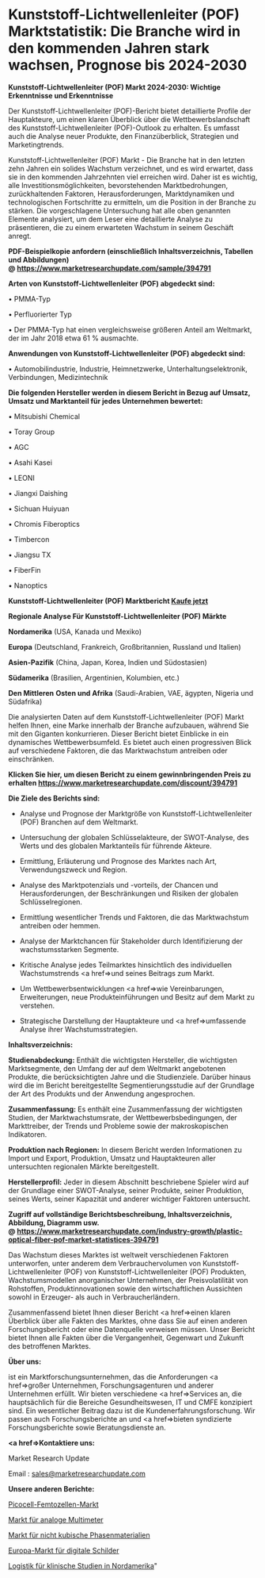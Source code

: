 # Kunststoff-Lichtwellenleiter (POF) Marktstatistik: Die Branche wird in den kommenden Jahren stark wachsen, Prognose bis 2024-2030

<strong>Kunststoff-Lichtwellenleiter (POF) Markt 2024-2030: Wichtige Erkenntnisse und Erkenntnisse</strong>

Der Kunststoff-Lichtwellenleiter (POF)-Bericht bietet detaillierte Profile der Hauptakteure, um einen klaren Überblick über die Wettbewerbslandschaft des Kunststoff-Lichtwellenleiter (POF)-Outlook zu erhalten. Es umfasst auch die Analyse neuer Produkte, den Finanzüberblick, Strategien und Marketingtrends.

Kunststoff-Lichtwellenleiter (POF) Markt - Die Branche hat in den letzten zehn Jahren ein solides Wachstum verzeichnet, und es wird erwartet, dass sie in den kommenden Jahrzehnten viel erreichen wird. Daher ist es wichtig, alle Investitionsmöglichkeiten, bevorstehenden Marktbedrohungen, zurückhaltenden Faktoren, Herausforderungen, Marktdynamiken und technologischen Fortschritte zu ermitteln, um die Position in der Branche zu stärken. Die vorgeschlagene Untersuchung hat alle oben genannten Elemente analysiert, um dem Leser eine detaillierte Analyse zu präsentieren, die zu einem erwarteten Wachstum in seinem Geschäft anregt.

<strong><b>PDF-Beispielkopie anfordern (einschließlich Inhaltsverzeichnis, Tabellen und Abbildungen) @ </b></strong><strong><a href=https://www.marketresearchupdate.com/sample/394791><strong>https://www.marketresearchupdate.com/sample/394791</u></a></strong></strong>

<strong>Arten von Kunststoff-Lichtwellenleiter (POF) abgedeckt sind:</strong>

• PMMA-Typ

• Perfluorierter Typ

• Der PMMA-Typ hat einen vergleichsweise größeren Anteil am Weltmarkt, der im Jahr 2018 etwa 61 % ausmachte.

<strong>Anwendungen von Kunststoff-Lichtwellenleiter (POF) abgedeckt sind:</strong>

• Automobilindustrie, Industrie, Heimnetzwerke, Unterhaltungselektronik, Verbindungen, Medizintechnik

<strong>Die folgenden Hersteller werden in diesem Bericht in Bezug auf Umsatz, Umsatz und Marktanteil für jedes Unternehmen bewertet:</strong>

• Mitsubishi Chemical

• Toray Group

• AGC

• Asahi Kasei

• LEONI

• Jiangxi Daishing

• Sichuan Huiyuan

• Chromis Fiberoptics

• Timbercon

• Jiangsu TX

• FiberFin

• Nanoptics

<strong>Kunststoff-Lichtwellenleiter (POF) Marktbericht <a href=https://www.marketresearchupdate.com/buynow/394791>Kaufe jetzt</a></strong>

<strong>Regionale Analyse Für Kunststoff-Lichtwellenleiter (POF) Märkte</strong>

<strong>Nordamerika</strong> (USA, Kanada und Mexiko)

<strong>Europa</strong> (Deutschland, Frankreich, Großbritannien, Russland und Italien)

<strong>Asien-Pazifik</strong> (China, Japan, Korea, Indien und Südostasien)

<strong>Südamerika</strong> (Brasilien, Argentinien, Kolumbien, etc.)

<strong>Den Mittleren</strong> <strong>Osten und Afrika</strong> (Saudi-Arabien, VAE, ägypten, Nigeria und Südafrika)

Die analysierten Daten auf dem Kunststoff-Lichtwellenleiter (POF) Markt helfen Ihnen, eine Marke innerhalb der Branche aufzubauen, während Sie mit den Giganten konkurrieren. Dieser Bericht bietet Einblicke in ein dynamisches Wettbewerbsumfeld. Es bietet auch einen progressiven Blick auf verschiedene Faktoren, die das Marktwachstum antreiben oder einschränken.

<strong>Klicken Sie hier, um diesen Bericht zu einem gewinnbringenden Preis zu erhalten
</strong><strong><a href=https://www.marketresearchupdate.com/discount/394791>https://www.marketresearchupdate.com/discount/394791</b></u></strong></a>

<strong>Die Ziele des Berichts sind:</strong>

- Analyse und Prognose der Marktgröße von Kunststoff-Lichtwellenleiter (POF) Branchen auf dem Weltmarkt.

- Untersuchung der globalen Schlüsselakteure, der SWOT-Analyse, des Werts und des globalen Marktanteils für führende Akteure.

- Ermittlung, Erläuterung und Prognose des Marktes nach Art, Verwendungszweck und Region.

- Analyse des Marktpotenzials und -vorteils, der Chancen und Herausforderungen, der Beschränkungen und Risiken der globalen Schlüsselregionen.

- Ermittlung wesentlicher Trends und Faktoren, die das Marktwachstum antreiben oder hemmen.

- Analyse der Marktchancen für Stakeholder durch Identifizierung der wachstumsstarken Segmente.

- Kritische Analyse jedes Teilmarktes hinsichtlich des individuellen Wachstumstrends <a href=>und</a> seines Beitrags zum Markt.

- Um Wettbewerbsentwicklungen <a href=>wie</a> Vereinbarungen, Erweiterungen, neue Produkteinführungen und Besitz auf dem Markt zu verstehen.

- Strategische Darstellung der Hauptakteure und <a href=>umfas</a>sende Analyse ihrer Wachstumsstrategien.

<strong>Inhaltsverzeichnis:</strong>

<strong>Studienabdeckung:</strong> Enthält die wichtigsten Hersteller, die wichtigsten Marktsegmente, den Umfang der auf dem Weltmarkt angebotenen Produkte, die berücksichtigten Jahre und die Studienziele. Darüber hinaus wird die im Bericht bereitgestellte Segmentierungsstudie auf der Grundlage der Art des Produkts und der Anwendung angesprochen.

<strong>Zusammenfassung:</strong> Es enthält eine Zusammenfassung der wichtigsten Studien, der Marktwachstumsrate, der Wettbewerbsbedingungen, der Markttreiber, der Trends und Probleme sowie der makroskopischen Indikatoren.

<strong>Produktion nach Regionen:</strong> In diesem Bericht werden Informationen zu Import und Export, Produktion, Umsatz und Hauptakteuren aller untersuchten regionalen Märkte bereitgestellt.

<strong>Herstellerprofil:</strong> Jeder in diesem Abschnitt beschriebene Spieler wird auf der Grundlage einer SWOT-Analyse, seiner Produkte, seiner Produktion, seines Werts, seiner Kapazität und anderer wichtiger Faktoren untersucht.

<strong><b>Zugriff auf vollständige Berichtsbeschreibung, Inhaltsverzeichnis, Abbildung, Diagramm usw. @ </b></strong><strong><a href=https://www.marketresearchupdate.com/industry-growth/plastic-optical-fiber-pof-market-statistices-394791>https://www.marketresearchupdate.com/industry-growth/plastic-optical-fiber-pof-market-statistices-394791</a></strong>

Das Wachstum dieses Marktes ist weltweit verschiedenen Faktoren unterworfen, unter anderem dem Verbrauchervolumen von Kunststoff-Lichtwellenleiter (POF) von Kunststoff-Lichtwellenleiter (POF) Produkten, Wachstumsmodellen anorganischer Unternehmen, der Preisvolatilität von Rohstoffen, Produktinnovationen sowie den wirtschaftlichen Aussichten sowohl in Erzeuger- als auch in Verbraucherländern.

Zusammenfassend bietet Ihnen dieser Bericht <a href=>einen</a> klaren Überblick über alle Fakten des Marktes, ohne dass Sie auf einen anderen Forschungsbericht oder eine Datenquelle verweisen müssen. Unser Bericht bietet Ihnen alle Fakten über die Vergangenheit, Gegenwart und Zukunft des betroffenen Marktes.

<strong>Über uns:</strong>

 ist ein Marktforschungsunternehmen, das die Anforderungen <a href=>großer</a> Unternehmen, Forschungsagenturen und anderer Unternehmen erfüllt. Wir bieten verschiedene <a href=>Services</a> an, die hauptsächlich für die Bereiche Gesundheitswesen, IT und CMFE konzipiert sind. Ein wesentlicher Beitrag dazu ist die Kundenerfahrungsforschung. Wir passen auch Forschungsberichte an und <a href=>bieten</a> syndizierte Forschungsberichte sowie Beratungsdienste an.

<strong><a href=>Kontaktiere uns:</a></strong>

Market Research Update

Email : sales@marketresearchupdate.com

<strong>Unsere anderen Berichte:</strong>

<a href=https://www.linkedin.com/pulse/picocell-femtocell-market-2023-what-factors>Picocell-Femtozellen-Markt</a>

<a href=https://www.linkedin.com/pulse/analog-multimeters-market-size-emerging-trends>Markt für analoge Multimeter</a>

<a href=https://www.linkedin.com/pulse/non-cubic-phase-material-market-outlooks-2023>Markt für nicht kubische Phasenmaterialien</a>

<a href=https://www.linkedin.com/pulse/europe-digital-sign-market-2023-global-industry>Europa-Markt für digitale Schilder</a>

<a href=https://www.linkedin.com/pulse/north-america-clinical-trial-supply-logistic-pharmaceutical>Logistik für klinische Studien in Nordamerika</a>"
